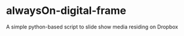 alwaysOn-digital-frame
======================

A simple python-based script to slide show media residing on Dropbox
